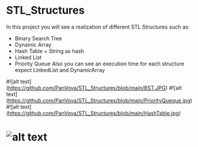 # STL_Structures

In this project you will see a realization of different STL Structures such as:

- Binary Search Tree
- Dynamic Array
- Hash Table + String as hash
- Linked List
- Priority Queue
Also you can see an execution time for each structure expect LinkedList and DynamicArray

#![alt text] (https://github.com/PanVova/STL_Structures/blob/main/BST.JPG)
#![alt text] (https://github.com/PanVova/STL_Structures/blob/main/PriorityQueque.jpg)
#![alt text] (https://github.com/PanVova/STL_Structures/blob/main/HashTable.jpg)

# ![alt text](https://github.com/PanVova/MacPawTask/blob/main/BST.JPG)
